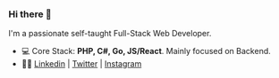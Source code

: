 ### Hi there 👋


I'm a passionate self-taught Full-Stack Web Developer.

- 💻 Core Stack: **PHP, C#, Go, JS/React**. Mainly focused on Backend.
- 👨‍💻 [Linkedin](https://linkedin.com/in/iagapie) | [Twitter](https://twitter.com/i_agapie) | [Instagram](https://www.instagram.com/mounflow/)
